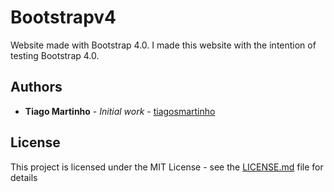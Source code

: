 # Bootstrapv4

Website made with Bootstrap 4.0. I made this website with the intention of testing Bootstrap 4.0.

## Authors

* **Tiago Martinho** - *Initial work* - [tiagosmartinho](https://github.com/tiagosmartinho)

## License

This project is licensed under the MIT License - see the [LICENSE.md](LICENSE.md) file for details
